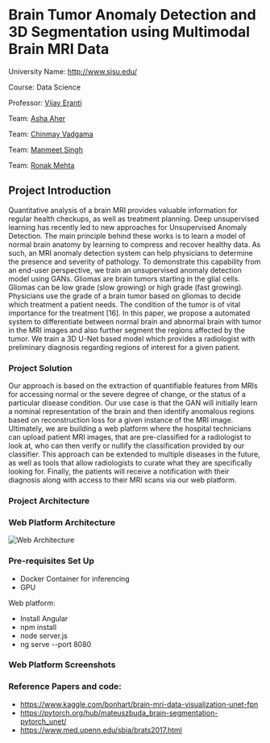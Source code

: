 # Brain Tumor Anomaly Detection and 3D Segmentation using Multimodal Brain MRI Data

University Name: http://www.sjsu.edu/

Course: Data Science

Professor: [Vijay Eranti](https://www.linkedin.com/in/vijay-eranti-6a6485/)

Team: [Asha Aher](https://www.linkedin.com/in/asha-aher)

Team: [Chinmay Vadgama](https://www.linkedin.com/in/chinmayvadgama/)

Team: [Manmeet Singh](https://www.linkedin.com/in/msingh16/)

Team: [Ronak Mehta](https://www.linkedin.com/in/ronakmehta21/)


## Project Introduction

Quantitative analysis of a brain MRI provides valuable information for regular health checkups, as well as treatment planning. Deep unsupervised learning has recently led to new approaches for Unsupervised Anomaly Detection. The main principle behind these works is to learn a model of normal brain anatomy by learning to compress and recover healthy data. As such, an MRI anomaly detection system can help physicians to determine the presence and severity of pathology. To demonstrate this capability from an end-user perspective, we train an unsupervised anomaly detection model using GANs.
Gliomas are brain tumors starting in the glial cells. Gliomas can be low grade (slow growing) or high grade (fast growing). Physicians use the grade of a brain tumor based on gliomas to decide which treatment a patient needs. The condition of the tumor is of vital importance for the treatment [16]. In this paper, we propose a automated system to differentiate between normal brain and abnormal brain with tumor in the MRI images and also further segment the regions affected by the tumor. We train a 3D U-Net based model which provides a radiologist with preliminary diagnosis regarding regions of interest for a given patient.

### Project Solution 
Our approach is based on the extraction of quantifiable features from MRIs for accessing normal or the severe degree of change, or the status of a particular disease condition. Our use case is that the GAN will initially learn a nominal representation of the brain and then identify anomalous regions based on reconstruction loss for a given instance of the MRI image. Ultimately, we are building a web platform where the hospital technicians can upload patient MRI images, that are pre-classified for a radiologist to look at, who can then verify or nullify the classification provided by our classifier. This approach can be extended to multiple diseases in the future, as well as tools that allow radiologists to curate what they are specifically looking for. Finally, the patients will receive a notification with their diagnosis along with access to their MRI scans via our web platform.

### Project Architecture 


### Web Platform Architecture 
![Web Architecture](https://github.com/manmeet3/Masters_Project/tree/master/architecture_diagrams/Web_Architecture.png?raw=true)




### Pre-requisites Set Up
* Docker Container for inferencing
* GPU

Web platform: 
* Install Angular 
* npm install
* node server.js
* ng serve --port 8080

### Web Platform Screenshots






### Reference Papers and code:
* https://www.kaggle.com/bonhart/brain-mri-data-visualization-unet-fpn
* https://pytorch.org/hub/mateuszbuda_brain-segmentation-pytorch_unet/
* https://www.med.upenn.edu/sbia/brats2017.html


